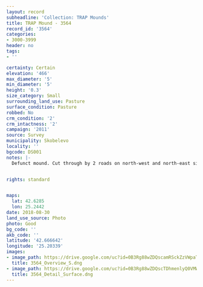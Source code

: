 ```yaml
---
layout: record
subheadline: 'Collection: TRAP Mounds'
title: TRAP Mound - 3564
record_id: '3564'
categories:
- 3000-3999
header: no
tags:
- ''

certainty: Certain
elevation: '466'
max_diameter: '5'
min_diameter: '5'
height: '0.3'
size_category: Small
surrounding_land_use: Pasture
surface_condition: Pasture
robbed: No
crm_condition: '2'
crm_intactness: '2'
campaign: '2011'
source: Survey
municipality: Skobelevo
locality: ''
bgcode: DS001
notes: |-
  Defunct mound. Cut through by 2 roads on north-west and north-east sides. Heavily damaged by agricultural activity and r]construction of roads. No obvious robbers' trench's.


rights: standard


maps:
  lat: 42.6285
  lon: 25.2442
date: 2018-08-30
land_use_source: Photo
photo: Good
bg_code: ''
akb_code: ''
latitude: '42.666642'
longitude: '25.20339'
images:
- image_path: https://drive.google.com/uc?id=0B3Rg88wZDQscamRSckZzVWpaTVk
  title: 3564_Overview_S.dng
- image_path: https://drive.google.com/uc?id=0B3Rg88wZDQscTDhmenlyQ0VMWGc
  title: 3564_Detail_Surface.dng
---
```


